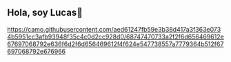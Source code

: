 ## Hola, soy Lucas👋
https://camo.githubusercontent.com/aed61247fb59e3b38d417a3f363e0734b5951cc3afb93948f35c4c0d2cc928d0/68747470733a2f2f6d656469612e67697068792e636f6d2f6d656469612f4f624e547738557a7779364b512f67697068792e676966
